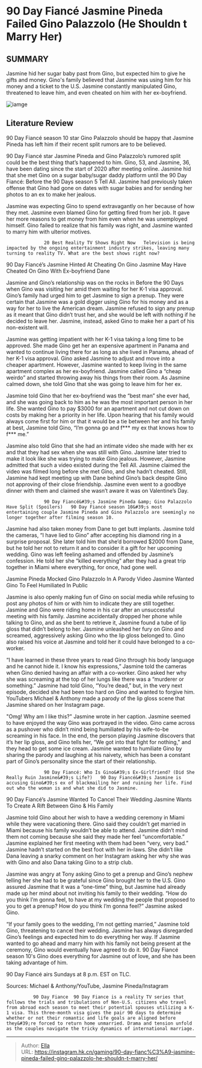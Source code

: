 # 90 Day Fiancé Jasmine Pineda Failed Gino Palazzolo (He Shouldn t Marry Her)


## SUMMARY 



  Jasmine hid her sugar baby past from Gino, but expected him to give he gifts and money.   Gino&#39;s family believed that Jasmine was using him for his money and a ticket to the U.S.   Jasmine constantly manipulated Gino, threatened to leave him, and even cheated on him with her ex-boyfriend.  

![iamge](https://static1.srcdn.com/wordpress/wp-content/uploads/2024/01/90-day-fiance-_-jasmine-pineda-failed-gino-palazzolo-he-shouldn-t-marry-her.jpg)

## Literature Review

90 Day Fiancé season 10 star Gino Palazzolo should be happy that Jasmine Pineda has left him if their recent split rumors are to be believed.




90 Day Fiancé star Jasmine Pineda and Gino Palazzolo’s rumored split could be the best thing that’s happened to him. Gino, 53, and Jasmine, 36, have been dating since the start of 2020 after meeting online. Jasmine hid that she met Gino on a sugar baby/sugar daddy platform until the 90 Day Fiancé: Before the 90 Days season 5 Tell All. Jasmine had previously taken offense that Gino had gone on dates with sugar babies and for sending her photos to an ex to make her jealous.




Jasmine was expecting Gino to spend extravagantly on her because of how they met. Jasmine even blamed Gino for getting fired from her job. It gave her more reasons to get money from him even when he was unemployed himself. Gino failed to realize that his family was right, and Jasmine wanted to marry him with ulterior motives.

                  20 Best Reality TV Shows Right Now   Television is being impacted by the ongoing entertainment industry strikes, leaving many turning to reality TV. What are the best shows right now?   


 90 Day Fiancé’s Jasmine Hinted At Cheating On Gino 
Jasmine May Have Cheated On Gino With Ex-boyfriend Dane
         

Jasmine and Gino’s relationship was on the rocks in Before the 90 Days when Gino was visiting her amid them waiting for her K-1 visa approval. Gino’s family had urged him to get Jasmine to sign a prenup. They were certain that Jasmine was a gold digger using Gino for his money and as a way for her to live the American dream. Jasmine refused to sign any prenup as it meant that Gino didn’t trust her, and she would be left with nothing if he decided to leave her. Jasmine, instead, asked Gino to make her a part of his non-existent will.




Jasmine was getting impatient with her K-1 visa taking a long time to be approved. She made Gino get her an expensive apartment in Panama and wanted to continue living there for as long as she lived in Panama, ahead of her K-1 visa approval. Gino asked Jasmine to adjust and move into a cheaper apartment. However, Jasmine wanted to keep living in the same apartment complex as her ex-boyfriend. Jasmine called Gino a “cheap weirdo” and started throwing away his things from their room. As Jasmine calmed down, she told Gino that she was going to leave him for her ex.

Jasmine told Gino that her ex-boyfriend was the “best man” she ever had, and she was going back to him as he was the most important person in her life. She wanted Gino to pay $3000 for an apartment and not cut down on costs by making her a priority in her life. Upon hearing that his family would always come first for him or that it would be a tie between her and his family at best, Jasmine told Gino, “I’m gonna go and f*** my ex that knows how to f*** me.” 




Jasmine also told Gino that she had an intimate video she made with her ex and that they had sex when she was still with Gino. Jasmine later tried to make it look like she was trying to make Gino jealous. However, Jasmine admitted that such a video existed during the Tell All. Jasmine claimed the video was filmed long before she met Gino, and she hadn’t cheated. Still, Jasmine had kept meeting up with Dane behind Gino’s back despite Gino not approving of their close friendship. Jasmine even went to a goodbye dinner with them and claimed she wasn’t aware it was on Valentine’s Day.

                  90 Day Fiancé&#39;s Jasmine Pineda &amp; Gino Palazzolo Have Split (Spoilers)   90 Day Fiancé season 10&#39;s most entertaining couple Jasmine Pineda and Gino Palazzolo are seemingly no longer together after filming season 10.   

Jasmine had also taken money from Dane to get butt implants. Jasmine told the cameras, “I have lied to Gino” after accepting his diamond ring in a surprise proposal. She later told him that she’d borrowed $2000 from Dane, but he told her not to return it and to consider it a gift for her upcoming wedding. Gino was left feeling ashamed and offended by Jasmine’s confession. He told her she “killed everything” after they had a great trip together in Miami where everything, for once, had gone well.






 Jasmine Pineda Mocked Gino Palazzolo In A Parody Video 
Jasmine Wanted Gino To Feel Humiliated In Public

 

Jasmine is also openly making fun of Gino on social media while refusing to post any photos of him or with him to indicate they are still together. Jasmine and Gino were riding home in his car after an unsuccessful meeting with his family. Jasmine accidentally dropped her phone while talking to Gino, and as she bent to retrieve it, Jasmine found a tube of lip gloss that didn’t belong to her. Jasmine unleashed her fury on Gino and screamed, aggressively asking Gino who the lip gloss belonged to. Gino also raised his voice at Jasmine and told her it could have belonged to a co-worker.

“I have learned in these three years to read Gino through his body language and he cannot hide it. I know his expressions,” Jasmine told the cameras when Gino denied having an affair with a co-worker. Gino asked her why she was screaming at the top of her lungs like there was a “murderer or something.” Jasmine had told Gino, “You’re dead,” but, in the very next episode, decided she had been too hard on Gino and wanted to forgive him. YouTubers Michael &amp; Anthony made a parody of the lip gloss scene that Jasmine shared on her Instagram page.




&#34;Omg! Why am I like this?&#34; Jasmine wrote in her caption. Jasmine seemed to have enjoyed the way Gino was portrayed in the video. Gino came across as a pushover who didn’t mind being humiliated by his wife-to-be screaming in his face. In the end, the person playing Jasmine discovers that it’s her lip gloss, and Gino tells her, “We got into that fight for nothing,&#34; and they head to get some ice cream. Jasmine wanted to humiliate Gino by sharing the parody and laughing at his naivety, which has been a constant part of Gino’s personality since the start of their relationship.

                  90 Day Fiancé: Who Is Gino&#39;s Ex-Girlfriend? (Did She Really Ruin Jasmine&#39;s Life?)   90 Day Fiancé&#39;s Jasmine is accusing Gino&#39;s ex of blackmailing her and ruining her life. Find out who the woman is and what she did to Jasmine.   



 90 Day Fiancé’s Jasmine Wanted To Cancel Their Wedding 
Jasmine Wants To Create A Rift Between Gino &amp; His Family
         




Jasmine told Gino about her wish to have a wedding ceremony in Miami while they were vacationing there. Gino said they couldn’t get married in Miami because his family wouldn’t be able to attend. Jasmine didn’t mind them not coming because she said they made her feel “uncomfortable.” Jasmine explained her first meeting with them had been “very, very bad.” Jasmine hadn’t started on the best foot with her in-laws. She didn’t like Dana leaving a snarky comment on her Instagram asking her why she was with Gino and also Dana taking Gino to a strip club.

Jasmine was angry at Tony asking Gino to get a prenup and Gino’s nephew telling her she had to be grateful since Gino brought her to the U.S. Gino assured Jasmine that it was a “one-time” thing, but Jasmine had already made up her mind about not inviting his family to their wedding. “How do you think I’m gonna feel, to have at my wedding the people that proposed to you to get a prenup? How do you think I’m gonna feel?” Jasmine asked Gino.




“If your family goes to the wedding, I&#39;m not getting married,” Jasmine told Gino, threatening to cancel their wedding. Jasmine has always disregarded Gino’s feelings and expected him to do everything her way. If Jasmine wanted to go ahead and marry him with his family not being present at the ceremony, Gino would eventually have agreed to do it. 90 Day Fiancé season 10&#39;s Gino does everything for Jasmine out of love, and she has been taking advantage of him.



90 Day Fiancé airs Sundays at 8 p.m. EST on TLC.




Sources: Michael &amp; Anthony/YouTube, Jasmine Pineda/Instagram

              90 Day Fiance  90 Day Fiance is a reality TV series that follows the trials and tribulations of Non-U.S. citizens who travel from abroad each season to meet their potential spouses utilizing a K-1 visa. This three-month visa gives the pair 90 days to determine whether or not their romantic and life goals are aligned before they&#39;re forced to return home unmarried. Drama and tension unfold as the couples navigate the tricky dynamics of international marriage.   




 



---

> Author: [Ella](https://instagram.hk.cn/)  
> URL: https://instagram.hk.cn/gaming/90-day-fianc%C3%A9-jasmine-pineda-failed-gino-palazzolo-he-shouldn-t-marry-her/  

